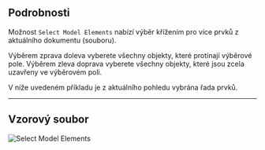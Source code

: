 ## Podrobnosti
Možnost `Select Model Elements` nabízí výběr křížením pro více prvků z aktuálního dokumentu (souboru).

Výběrem zprava doleva vyberete všechny objekty, které protínají výběrové pole. Výběrem zleva doprava vyberete všechny objekty, které jsou zcela uzavřeny ve výběrovém poli.

V níže uvedeném příkladu je z aktuálního pohledu vybrána řada prvků.
___
## Vzorový soubor

![Select Model Elements](./Dynamo.Nodes.DSModelElementsSelection_img.jpg)
